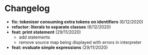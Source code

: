 # Changelog

- **fix: tokeniser consuming extra tokens on identifiers** (6/12/2020)
- **refactor: literals to separate classes** (6/12/2020)
- **feat: print statement** (29/11/2020)
  - add statements
  - remove source map being displayed with errors in interpreter
- **feat: evaluate simple expressions** (29/11/2020)
